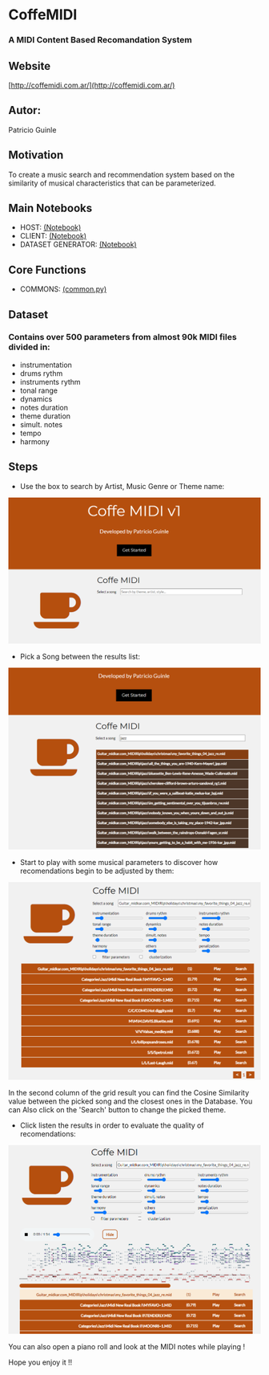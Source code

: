 # CoffeMIDI

### A MIDI Content Based Recomandation System

## Website 

[http://coffemidi.com.ar/](http://coffemidi.com.ar/)

## Autor:
Patricio Guinle

## Motivation 

To create a music search and recommendation system based on the similarity of musical characteristics that can be parameterized.

## Main Notebooks

* HOST: [(Notebook)](https://github.com/PatricioGuinle/CoffeMIDI/blob/main/HOST.ipynb)
* CLIENT: [(Notebook)](https://github.com/PatricioGuinle/CoffeMIDI/blob/main/CLIENT.ipynb)
* DATASET GENERATOR: [(Notebook)](https://github.com/PatricioGuinle/CoffeMIDI/blob/main/Dataset_Generator.ipynb)

## Core Functions

* COMMONS: [(common.py)](https://github.com/PatricioGuinle/CoffeMIDI/blob/main/commons.py)

## Dataset 

### Contains over 500 parameters from almost 90k MIDI files divided in: 

* instrumentation
* drums rythm
* instruments rythm
* tonal range
* dynamics
* notes duration
* theme duration
* simult. notes
* tempo
* harmony

## Steps 

* Use the box to search by Artist, Music Genre or Theme name:

<p align="center">
  <img src="https://github.com/PatricioGuinle/CoffeMIDI/blob/main/readme%20img/step1.png?raw=true" alt="Coffe MIDI Step1"/>
</p>

* Pick a Song between the results list:

<p align="center">
  <img src="https://github.com/PatricioGuinle/CoffeMIDI/blob/main/readme%20img/step 2.png?raw=true" alt="Coffe MIDI Step2"/>
</p>

* Start to play with some musical parameters to discover how recomendations begin to be adjusted by them:

<p align="center">
  <img src="https://github.com/PatricioGuinle/CoffeMIDI/blob/main/readme%20img/step 3.png?raw=true" alt="Coffe MIDI Step3"/>
</p>

In the second column of the grid result you can find the Cosine Similarity value between the picked song and the closest ones in the Database. You can Also click on the 'Search' button to change the picked theme.

* Click listen the results in order to evaluate the quality of recomendations:

<p align="center">
  <img src="https://github.com/PatricioGuinle/CoffeMIDI/blob/main/readme%20img/step 4.png?raw=true" alt="Coffe MIDI Step4"/>
</p>

You can also open a piano roll and look at the MIDI notes while playing !


Hope you enjoy it !!
